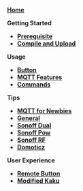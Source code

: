 [**Home**]() 

**Getting Started**
- [**Prerequisite**](Prerequisite)
- [**Compile and Upload**](Compile-and-Upload)

**Usage**
- [**Button**](Button-usage)
- [**MQTT Features**](MQTT-Features)
- [**Commands**](Commands)

**Tips**
- [**MQTT for Newbies**](MQTT-for-Newbies)
- [**General**](Tips)
- [**Sonoff Dual**](Sonoff-Dual)
- [**Sonoff Pow**](Sonoff-Pow)
- [**Sonoff RF**](Sonoff-RF)
- [**Domoticz**](Domoticz)

**User Experience**
- [**Remote Button**](Control-a-Sonoff-using-a-remote-button)
- [**Modified Kaku**](Modify-KaKu-to-WKaKu-Power-Socket)
